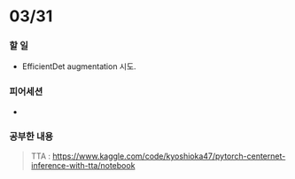 # 03/31

### 할 일

* EfficientDet augmentation 시도.



### 피어세션

* 




### 공부한 내용

>  TTA : https://www.kaggle.com/code/kyoshioka47/pytorch-centernet-inference-with-tta/notebook